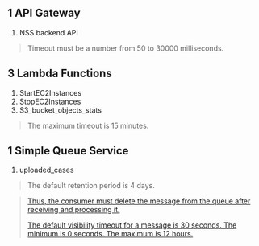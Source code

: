 ## 1 API Gateway
1. NSS backend API
> Timeout must be a number from 50 to 30000 milliseconds.

## 3 Lambda Functions
1. StartEC2Instances
2. StopEC2Instances
3. S3_bucket_objects_stats
> The maximum timeout is 15 minutes.

## 1 Simple Queue Service
1. uploaded_cases
> The default retention period is 4 days.

> [Thus, the consumer must delete the message from the queue after receiving and processing it.](https://docs.aws.amazon.com/AWSSimpleQueueService/latest/SQSDeveloperGuide/sqs-visibility-timeout.html)
> 
> [The default visibility timeout for a message is 30 seconds. The minimum is 0 seconds. The maximum is 12 hours.](https://docs.aws.amazon.com/AWSSimpleQueueService/latest/SQSDeveloperGuide/sqs-visibility-timeout.html)
